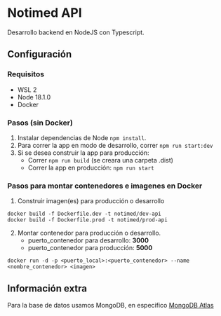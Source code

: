 # Notimed API
Desarrollo backend en NodeJS con Typescript.

## Configuración
### Requisitos
- WSL 2
- Node 18.1.0
- Docker

### Pasos (sin Docker)

1. Instalar dependencias de Node `npm install`.
2. Para correr la app en modo de desarrollo, correr `npm run start:dev` 
3. Si se desea construir la app para producción:
    - Correr `npm run build` (se creara una carpeta .dist)
    - Correr la app en producción: `npm run start`  

### Pasos para montar contenedores e imagenes en Docker

1. Construir imagen(es) para producción o desarrollo
```
docker build -f Dockerfile.dev -t notimed/dev-api
docker build -f Dockerfile.prod -t notimed/prod-api
```

2. Montar contenedor para producción o desarrollo. 
    - puerto_contenedor para desarrollo: **3000**
    - puerto_contenedor para producción: **5000**
```
docker run -d -p <puerto_local>:<puerto_contenedor> --name <nombre_contenedor> <imagen>
```

## Información extra
Para la base de datos usamos MongoDB, en especifico [MongoDB Atlas](https://www.mongodb.com/es/atlas/database)
